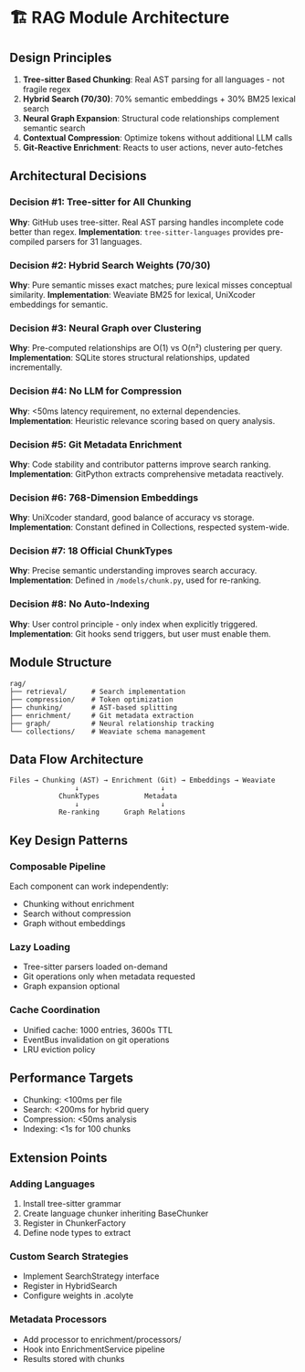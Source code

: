 # 🏗️ RAG Module Architecture

## Design Principles

1. **Tree-sitter Based Chunking**: Real AST parsing for all languages - not fragile regex
2. **Hybrid Search (70/30)**: 70% semantic embeddings + 30% BM25 lexical search
3. **Neural Graph Expansion**: Structural code relationships complement semantic search
4. **Contextual Compression**: Optimize tokens without additional LLM calls
5. **Git-Reactive Enrichment**: Reacts to user actions, never auto-fetches

## Architectural Decisions

### Decision #1: Tree-sitter for All Chunking
**Why**: GitHub uses tree-sitter. Real AST parsing handles incomplete code better than regex.
**Implementation**: `tree-sitter-languages` provides pre-compiled parsers for 31 languages.

### Decision #2: Hybrid Search Weights (70/30)
**Why**: Pure semantic misses exact matches; pure lexical misses conceptual similarity.
**Implementation**: Weaviate BM25 for lexical, UniXcoder embeddings for semantic.

### Decision #3: Neural Graph over Clustering
**Why**: Pre-computed relationships are O(1) vs O(n²) clustering per query.
**Implementation**: SQLite stores structural relationships, updated incrementally.

### Decision #4: No LLM for Compression
**Why**: <50ms latency requirement, no external dependencies.
**Implementation**: Heuristic relevance scoring based on query analysis.

### Decision #5: Git Metadata Enrichment
**Why**: Code stability and contributor patterns improve search ranking.
**Implementation**: GitPython extracts comprehensive metadata reactively.

### Decision #6: 768-Dimension Embeddings
**Why**: UniXcoder standard, good balance of accuracy vs storage.
**Implementation**: Constant defined in Collections, respected system-wide.

### Decision #7: 18 Official ChunkTypes
**Why**: Precise semantic understanding improves search accuracy.
**Implementation**: Defined in `/models/chunk.py`, used for re-ranking.

### Decision #8: No Auto-Indexing
**Why**: User control principle - only index when explicitly triggered.
**Implementation**: Git hooks send triggers, but user must enable them.

## Module Structure

```
rag/
├── retrieval/      # Search implementation
├── compression/    # Token optimization  
├── chunking/       # AST-based splitting
├── enrichment/     # Git metadata extraction
├── graph/          # Neural relationship tracking
└── collections/    # Weaviate schema management
```

## Data Flow Architecture

```
Files → Chunking (AST) → Enrichment (Git) → Embeddings → Weaviate
                ↓                    ↓
            ChunkTypes           Metadata
                ↓                    ↓
            Re-ranking      Graph Relations
```

## Key Design Patterns

### Composable Pipeline
Each component can work independently:
- Chunking without enrichment
- Search without compression
- Graph without embeddings

### Lazy Loading
- Tree-sitter parsers loaded on-demand
- Git operations only when metadata requested
- Graph expansion optional

### Cache Coordination
- Unified cache: 1000 entries, 3600s TTL
- EventBus invalidation on git operations
- LRU eviction policy

## Performance Targets

- Chunking: <100ms per file
- Search: <200ms for hybrid query
- Compression: <50ms analysis
- Indexing: <1s for 100 chunks

## Extension Points

### Adding Languages
1. Install tree-sitter grammar
2. Create language chunker inheriting BaseChunker
3. Register in ChunkerFactory
4. Define node types to extract

### Custom Search Strategies
- Implement SearchStrategy interface
- Register in HybridSearch
- Configure weights in .acolyte

### Metadata Processors
- Add processor to enrichment/processors/
- Hook into EnrichmentService pipeline
- Results stored with chunks
